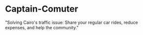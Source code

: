 # Captain-Comuter
"Solving Cairo's traffic issue: Share your regular car rides, reduce expenses, and help the community."
